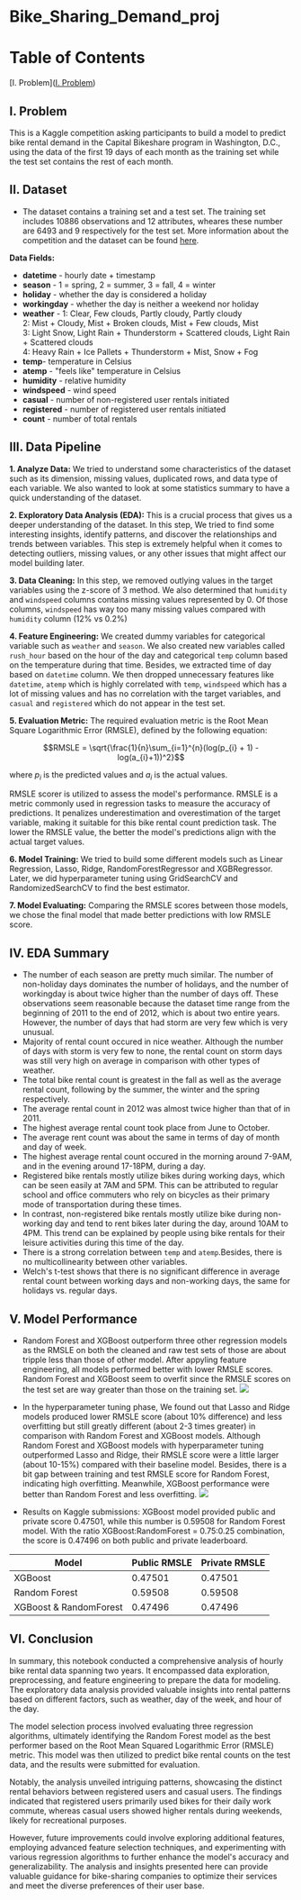 # Bike_Sharing_Demand_proj
# Table of Contents
[I. Problem]([I. Problem](https://github.com/nhh979/Bike_Sharing_Demand_proj/tree/main#i-problem))


## I. Problem
This is a Kaggle competition asking participants to build a model to predict bike rental demand in the Capital Bikeshare program in Washington, D.C., using the data of the first 19 days of each month as the training set while the test set contains the rest of each month.

## II. Dataset
- The dataset contains a training set and a test set. The training set includes 10886 observations and 12 attributes, wheares these number are 6493 and 9 respectively for the test set. More information about the competition and the dataset can be found [here](https://www.kaggle.com/competitions/bike-sharing-demand/data).  

**Data Fields:**

- **datetime** - hourly date + timestamp  
- **season** -  1 = spring, 2 = summer, 3 = fall, 4 = winter 
- **holiday** - whether the day is considered a holiday
- **workingday** - whether the day is neither a weekend nor holiday
- **weather** - 1: Clear, Few clouds, Partly cloudy, Partly cloudy  
2: Mist + Cloudy, Mist + Broken clouds, Mist + Few clouds, Mist  
3: Light Snow, Light Rain + Thunderstorm + Scattered clouds, Light Rain + Scattered clouds  
4: Heavy Rain + Ice Pallets + Thunderstorm + Mist, Snow + Fog   
- **temp**- temperature in Celsius
- **atemp** - "feels like" temperature in Celsius
- **humidity** - relative humidity
- **windspeed** - wind speed
- **casual** - number of non-registered user rentals initiated
- **registered** - number of registered user rentals initiated
- **count** - number of total rentals

## III. Data Pipeline
**1. Analyze Data:** We tried to understand some characteristics of the dataset such as its dimension, missing values, duplicated rows, and data type of each variable. We also wanted to look at some statistics summary to have a quick understanding of the dataset.  

**2. Exploratory Data Analysis (EDA):** This is a crucial process that gives us a deeper understanding of the dataset. In this step, We tried to find some interesting insights, identify patterns, and discover the relationships and trends between variables. This step is extremely helpful when it comes to detecting outliers, missing values, or any other issues that might affect our model building later.  

**3. Data Cleaning:** In this step, we removed outlying values in the target variables using the z-score of 3 method. We also determined that `humidity` and `windspeed` columns contains missing values represented by 0. Of those columns, `windspeed` has way too many missing values compared with `humidity` column (12% vs 0.2%)  

**4. Feature Engineering:** We created dummy variables for categorical variable such as `weather` and `season`. We also created new variables called `rush_hour` based on the hour of the day and categorical `temp` column based on the temperature during that time. Besides, we extracted time of day based on `datetime` column. We then dropped unnecessary features like `datetime`, `atemp` which is highly correlated with `temp`, `windspeed` which has a lot of missing values and has no correlation with the target variables, and `casual` and `registered` which do not appear in the test set.  

**5. Evaluation Metric:** The required evaluation metric is the Root Mean Square Logarithmic Error (RMSLE), defined by the following equation:

$$RMSLE = \sqrt{\frac{1}{n}\sum_{i=1}^{n}(log(p_{i} + 1) - log(a_{i}+1))^2}$$  

where $p_{i}$ is the predicted values and $a_{i}$ is the actual values.  

RMSLE scorer is utilized to assess the model's performance. RMSLE is a metric commonly used in regression tasks to measure the accuracy of predictions. It penalizes underestimation and overestimation of the target variable, making it suitable for this bike rental count prediction task. The lower the RMSLE value, the better the model's predictions align with the actual target values.

**6. Model Training:** We tried to build some different models such as Linear Regression, Lasso, Ridge, RandomForestRegressor and XGBRegressor. Later, we did hyperparameter tuning using GridSearchCV and RandomizedSearchCV to find the best estimator.  

**7. Model Evaluating:** Comparing the RMSLE scores between those models, we chose the final model that made better predictions with low RMSLE score.

## IV. EDA Summary
- The number of each season are pretty much similar. The number of non-holiday days dominates the number of holidays, and the number of workingday is about twice higher than the number of days off. These observations seem reasonable because the dataset time range from the beginning of 2011 to the end of 2012, which is about two entire years. However, the number of days that had storm are very few which is very unusual.
- Majority of rental count occured in nice weather. Although the number of days with storm is very few to none, the rental count on storm days was still very high on average in comparison with other types of weather.
- The total bike rental count is greatest in the fall as well as the average rental count, following by the summer, the winter and the spring respectively.
- The average rental count in 2012 was almost twice higher than that of in 2011.
- The highest average rental count took place from June to October.
- The average rent count was about the same in terms of day of month and day of week.
- The highest average rental count occured in the morning around 7-9AM, and in the evening around 17-18PM, during a day. 
- Registered bike rentals mostly utilize bikes during working days, which can be seen easily at 7AM and 5PM. This can be attributed to regular school and office commuters who rely on bicycles as their primary mode of transportation during these times.
- In contrast, non-registered bike rentals mostly utilize bike during non-working day and tend to rent bikes later during the day, around 10AM to 4PM. This trend can be explained by people using bike rentals for their leisure activities during this time of the day.
- There is a strong correlation between `temp` and `atemp`.Besides, there is no multicollinearity between other variables.
- Welch's t-test shows that there is no significant difference in average rental count between working days and non-working days, the same for holidays vs. regular days.

## V. Model Performance
- Random Forest and XGBoost outperform three other regression models as the RMSLE on both the cleaned and raw test sets of those are about tripple less than those of other model. After appyling feature engineering, all models performed better with lower RMSLE scores. Random Forest and XGBoost seem to overfit since the RMSLE scores on the test set are way greater than those on the training set.
![](https://github.com/nhh979/Bike_Sharing_Demand_proj/blob/main/images/baseline_models_comparison.jpg)

- In the hyperparameter tuning phase, We found out that Lasso and Ridge models produced lower RMSLE score (about 10% difference) and less overfitting but still greatly different (about 2-3 times greater) in comparison with Random Forest and XGBoost models. Although Random Forest and XGBoost models with hyperparameter tuning outperformed Lasso and Ridge, their RMSLE score were a little larger (about 10-15%) compared with their baseline model. Besides, there is a bit gap between training and test RMSLE score for Random Forest, indicating  high overfitting. Meanwhile, XGBoost performance were better than Random Forest and less overfitting.
![](https://github.com/nhh979/Bike_Sharing_Demand_proj/blob/main/images/tuned_models.jpg)

- Results on Kaggle submissions: XGBoost model provided public and private score 0.47501, while this number is 0.59508 for Random Forest model. With the ratio XGBoost:RandomForest = 0.75:0.25 combination, the score is 0.47496 on both public and private leaderboard.
  
|Model|Public RMSLE|Private RMSLE|
|------|------|------|
|XGBoost|0.47501|0.47501|
|Random Forest|0.59508|0.59508|
|XGBoost & RandomForest|0.47496|0.47496|

## VI. Conclusion
In summary, this notebook conducted a comprehensive analysis of hourly bike rental data spanning two years. It encompassed data exploration, preprocessing, and feature engineering to prepare the data for modeling. The exploratory data analysis provided valuable insights into rental patterns based on different factors, such as weather, day of the week, and hour of the day.

The model selection process involved evaluating three regression algorithms, ultimately identifying the Random Forest model as the best performer based on the Root Mean Squared Logarithmic Error (RMSLE) metric. This model was then utilized to predict bike rental counts on the test data, and the results were submitted for evaluation.

Notably, the analysis unveiled intriguing patterns, showcasing the distinct rental behaviors between registered users and casual users. The findings indicated that registered users primarily used bikes for their daily work commute, whereas casual users showed higher rentals during weekends, likely for recreational purposes.

However, future improvements could involve exploring additional features, employing advanced feature selection techniques, and experimenting with various regression algorithms to further enhance the model's accuracy and generalizability. The analysis and insights presented here can provide valuable guidance for bike-sharing companies to optimize their services and meet the diverse preferences of their user base.
